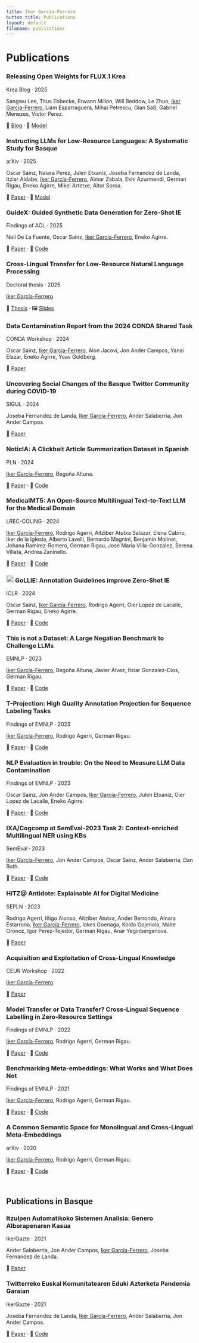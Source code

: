 ```yaml
---
title: Iker García-Ferrero
button_title: Publications
layout: default
filename: publications
---
```


# Publications

<div class="grid">
  <div class="card card-vertical">
    <div class="card-content">
      <h3 class="card-title">Releasing Open Weights for FLUX.1 Krea</h3>
      <p class="meta">Krea Blog · 2025</p>
      <p class="clamp-3">Sangwu Lee, Titus Ebbecke, Erwann Millon, Will Beddow, Le Zhuo, <ins>Iker García-Ferrero</ins>, Liam Esparraguera, Mihai Petrescu, Gian Saß, Gabriel Menezes, Victor Perez.</p>
      <p>📖 <a href="https://www.krea.ai/blog/flux-krea-open-source-release">Blog</a> · 📒 <a href="https://huggingface.co/black-forest-labs/FLUX.1-Krea-dev">Model</a></p>
    </div>
  </div>


  <div class="card card-vertical">
    <div class="card-content">
      <h3 class="card-title">Instructing LLMs for Low-Resource Languages: A Systematic Study for Basque</h3>
      <p class="meta">arXiv · 2025</p>
      <p class="clamp-3">Oscar Sainz, Naiara Perez, Julen Etxaniz, Joseba Fernandez de Landa, Itziar Aldabe, <ins>Iker García-Ferrero</ins>, Aimar Zabala, Ekhi Azurmendi, German Rigau, Eneko Agirre, Mikel Artetxe, Aitor Soroa.</p>
      <p>📖 <a href="https://arxiv.org/abs/2506.07597">Paper</a> · 📒 <a href="https://huggingface.co/collections/HiTZ/latxa-instruct-682f356091452b0028380804">Model</a></p>
    </div>
  </div>

  <div class="card card-vertical">
    <div class="card-content">
      <h3 class="card-title">GuideX: Guided Synthetic Data Generation for Zero-Shot IE</h3>
      <p class="meta">Findings of ACL · 2025</p>
      <p class="clamp-3">Neil De La Fuente, Oscar Sainz, <ins>Iker García-Ferrero</ins>, Eneko Agirre.</p>
      <p>📖 <a href="https://aclanthology.org/2025.findings-acl.1245/">Paper</a> · 📒 <a href="https://github.com/Neilus03/GUIDEX">Code</a></p>
    </div>
  </div>

<div class="grid">
  <div class="card card-vertical">
    <div class="card-content">
      <h3 class="card-title">Cross-Lingual Transfer for Low-Resource Natural Language Processing</h3>
      <p class="meta">Doctoral thesis · 2025</p>
      <p class="clamp-3"><ins>Iker García-Ferrero</ins></p>
      <p>📖 <a href="https://arxiv.org/abs/2502.02722">Thesis</a> · 🖼️ <a href="http://ixa.si.ehu.es/sites/default/files/dokumentuak/14175/Tesi_aurkezpena___Iker_García.pdf">Slides</a></p>
    </div>
  </div>

  <div class="card card-vertical">
    <div class="card-content">
      <h3 class="card-title">Data Contamination Report from the 2024 CONDA Shared Task</h3>
      <p class="meta">CONDA Workshop · 2024</p>
      <p class="clamp-3">Oscar Sainz, <ins>Iker García-Ferrero</ins>, Alon Jacovi, Jon Ander Campos, Yanai Elazar, Eneko Agirre, Yoav Goldberg.</p>
      <p>📖 <a href="https://aclanthology.org/2024.conda-1.4/">Paper</a></p>
    </div>
  </div>

  <div class="card card-vertical">
    <div class="card-content">
      <h3 class="card-title">Uncovering Social Changes of the Basque Twitter Community during COVID-19</h3>
      <p class="meta">SIGUL · 2024</p>
      <p class="clamp-3">Joseba Fernandez de Landa, <ins>Iker García-Ferrero</ins>, Ander Salaberria, Jon Ander Campos.</p>
      <p>📖 <a href="https://aclanthology.org/2024.sigul-1.44/">Paper</a></p>
    </div>
  </div>

  <div class="card card-vertical">
    <div class="card-content">
      <h3 class="card-title">NoticIA: A Clickbait Article Summarization Dataset in Spanish</h3>
      <p class="meta">PLN · 2024</p>
      <p class="clamp-3"><ins>Iker García-Ferrero</ins>, Begoña Altuna.</p>
      <p>📖 <a href="http://journal.sepln.org/sepln/ojs/ojs/index.php/pln/article/view/6610">Paper</a> · 📒 <a href="https://huggingface.co/datasets/Iker/NoticIA">Code</a></p>
    </div>
  </div>

  <div class="card card-vertical">
    <div class="card-content">
      <h3 class="card-title">MedicalMT5: An Open-Source Multilingual Text-to-Text LLM for the Medical Domain</h3>
      <p class="meta">LREC-COLING · 2024</p>
      <p class="clamp-3"><ins>Iker García-Ferrero</ins>, Rodrigo Agerri, Aitziber Atutxa Salazar, Elena Cabrio, Iker de la Iglesia, Alberto Lavelli, Bernardo Magnini, Benjamin Molinet, Johana Ramirez-Romero, German Rigau, Jose Maria Villa-Gonzalez, Serena Villata, Andrea Zaninello.</p>
      <p>📖 <a href="https://aclanthology.org/2024.lrec-main.974/">Paper</a> · 📒 <a href="https://huggingface.co/collections/HiTZ/antidote-project-6601973d7d7b55302c1e606d">Code</a></p>
    </div>
  </div>

  <div class="card card-vertical">
    <div class="card-content">
      <h3 class="card-title"><img src="https://github.com/hitz-zentroa/GoLLIE/blob/main/assets/GoLLIE.png?raw=true" width="20"> GoLLIE: Annotation Guidelines improve Zero-Shot IE</h3>
      <p class="meta">ICLR · 2024</p>
      <p class="clamp-3">Oscar Sainz, <ins>Iker García-Ferrero</ins>, Rodrigo Agerri, Oier Lopez de Lacalle, German Rigau, Eneko Agirre.</p>
      <p>📖 <a href="https://openreview.net/forum?id=Y3wpuxd7u9">Paper</a> · 📒 <a href="https://github.com/hitz-zentroa/GoLLIE/">Code</a></p>
    </div>
  </div>

  <div class="card card-vertical">
    <div class="card-content">
      <h3 class="card-title">This is not a Dataset: A Large Negation Benchmark to Challenge LLMs</h3>
      <p class="meta">EMNLP · 2023</p>
      <p class="clamp-3"><ins>Iker García-Ferrero</ins>, Begoña Altuna, Javier Alvez, Itziar Gonzalez-Dios, German Rigau.</p>
      <p>📖 <a href="https://aclanthology.org/2023.emnlp-main.531">Paper</a> · 📒 <a href="https://github.com/hitz-zentroa/This-is-not-a-Dataset">Code</a></p>
    </div>
  </div>

  <div class="card card-vertical">
    <div class="card-content">
      <h3 class="card-title">T-Projection: High Quality Annotation Projection for Sequence Labeling Tasks</h3>
      <p class="meta">Findings of EMNLP · 2023</p>
      <p class="clamp-3"><ins>Iker García-Ferrero</ins>, Rodrigo Agerri, German Rigau.</p>
      <p>📖 <a href="https://aclanthology.org/2023.findings-emnlp.1015/">Paper</a> · 📒 <a href="https://github.com/ikergarcia1996/T-Projection">Code</a></p>
    </div>
  </div>

  <div class="card card-vertical">
    <div class="card-content">
      <h3 class="card-title">NLP Evaluation in trouble: On the Need to Measure LLM Data Contamination</h3>
      <p class="meta">Findings of EMNLP · 2023</p>
      <p class="clamp-3">Oscar Sainz, Jon Ander Campos, <ins>Iker García-Ferrero</ins>, Julen Etxaniz, Oier Lopez de Lacalle, Eneko Agirre.</p>
      <p>📖 <a href="https://aclanthology.org/2023.findings-emnlp.722/">Paper</a> · 📒 <a href="https://hitz-zentroa.github.io/lm-contamination/">Code</a></p>
    </div>
  </div>

  <div class="card card-vertical">
    <div class="card-content">
      <h3 class="card-title">IXA/Cogcomp at SemEval-2023 Task 2: Context-enriched Multilingual NER using KBs</h3>
      <p class="meta">SemEval · 2023</p>
      <p class="clamp-3"><ins>Iker García-Ferrero</ins>, Jon Ander Campos, Oscar Sainz, Ander Salaberria, Dan Roth.</p>
      <p>📖 <a href="https://aclanthology.org/2023.semeval-1.186/">Paper</a> · 📒 <a href="https://github.com/ikergarcia1996/Context-enriched-NER">Code</a></p>
    </div>
  </div>

  <div class="card card-vertical">
    <div class="card-content">
      <h3 class="card-title">HiTZ@ Antidote: Explainable AI for Digital Medicine</h3>
      <p class="meta">SEPLN · 2023</p>
      <p class="clamp-3">Rodrigo Agerri, Iñigo Alonso, Aitziber Atutxa, Ander Berrondo, Ainara Estarrona, <ins>Iker García-Ferrero</ins>, Iakes Goenaga, Koldo Gojenola, Maite Oronoz, Igor Perez-Tejedor, German Rigau, Anar Yeginbergenova.</p>
      <p>📖 <a href="https://ceur-ws.org/Vol-3516/paper14.pdf">Paper</a></p>
    </div>
  </div>

  <div class="card card-vertical">
    <div class="card-content">
      <h3 class="card-title">Acquisition and Exploitation of Cross-Lingual Knowledge</h3>
      <p class="meta">CEUR Workshop · 2022</p>
      <p class="clamp-3"><ins>Iker García-Ferrero</ins>.</p>
      <p>📖 <a href="https://ceur-ws.org/Vol-3270/paper3.pdf">Paper</a></p>
    </div>
  </div>

  <div class="card card-vertical">
    <div class="card-content">
      <h3 class="card-title">Model Transfer or Data Transfer? Cross-Lingual Sequence Labelling in Zero-Resource Settings</h3>
      <p class="meta">Findings of EMNLP · 2022</p>
      <p class="clamp-3"><ins>Iker García-Ferrero</ins>, Rodrigo Agerri, German Rigau.</p>
      <p>📖 <a href="https://aclanthology.org/2022.findings-emnlp.478/">Paper</a> · 📒 <a href="https://github.com/ikergarcia1996/Easy-Label-Projection">Code</a></p>
    </div>
  </div>

  <div class="card card-vertical">
    <div class="card-content">
      <h3 class="card-title">Benchmarking Meta-embeddings: What Works and What Does Not</h3>
      <p class="meta">Findings of EMNLP · 2021</p>
      <p class="clamp-3"><ins>Iker García-Ferrero</ins>, Rodrigo Agerri, German Rigau.</p>
      <p>📖 <a href="https://aclanthology.org/2021.findings-emnlp.333">Paper</a> · 📒 <a href="https://github.com/ikergarcia1996/MetaVec">Code</a></p>
    </div>
  </div>

  <div class="card card-vertical">
    <div class="card-content">
      <h3 class="card-title">A Common Semantic Space for Monolingual and Cross-Lingual Meta-Embeddings</h3>
      <p class="meta">arXiv · 2020</p>
      <p class="clamp-3"><ins>Iker García-Ferrero</ins>, Rodrigo Agerri, German Rigau.</p>
      <p>📖 <a href="https://arxiv.org/abs/2001.06381">Paper</a> · 📒 <a href="https://github.com/ikergarcia1996/MVM-Embeddings">Code</a></p>
    </div>
  </div>
</div>

<br>

## Publications in Basque

<div class="grid">
  <div class="card card-vertical">
    <div class="card-content">
      <h3 class="card-title">Itzulpen Automatikoko Sistemen Analisia: Genero Alborapenaren Kasua</h3>
      <p class="meta">IkerGazte · 2021</p>
      <p>Ander Salaberria, Jon Ander Campos, <ins>Iker García-Ferrero</ins>, Joseba Fernandez de Landa.</p>
      <p>📖 <a href="http://www.ixa.eus/sites/default/files/dokumentuak/13328/Itzulpen_automatikoko_sistemen_joeraren_analisia__generoaren_kasua.pdf">Paper</a></p>
    </div>
  </div>

  <div class="card card-vertical">
    <div class="card-content">
      <h3 class="card-title">Twitterreko Euskal Komunitatearen Eduki Azterketa Pandemia Garaian</h3>
      <p class="meta">IkerGazte · 2021</p>
      <p>Joseba Fernandez de Landa, <ins>Iker García-Ferrero</ins>, Ander Salaberria, Jon Ander Campos.</p>
      <p>📖 <a href="http://ixa.si.ehu.eus/sites/default/files/dokumentuak/13327/Sare_sozialen_analisia_pandemia_garaian.pdf">Paper</a> · 📒 <a href="https://github.com/ikergarcia1996/Ikergazte-Covid-Twitter-2021">Code</a></p>
    </div>
  </div>
</div>
